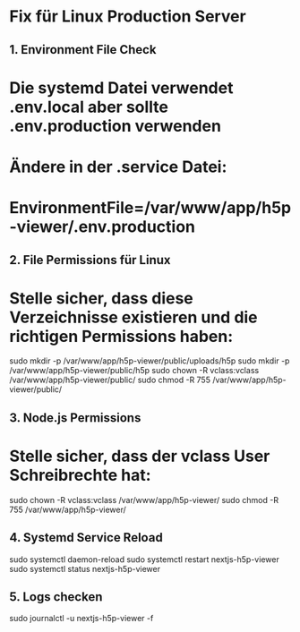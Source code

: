# Fix für Linux Production Server

## 1. Environment File Check
# Die systemd Datei verwendet .env.local aber sollte .env.production verwenden
# Ändere in der .service Datei:
# EnvironmentFile=/var/www/app/h5p-viewer/.env.production

## 2. File Permissions für Linux
# Stelle sicher, dass diese Verzeichnisse existieren und die richtigen Permissions haben:
sudo mkdir -p /var/www/app/h5p-viewer/public/uploads/h5p
sudo mkdir -p /var/www/app/h5p-viewer/public/h5p
sudo chown -R vclass:vclass /var/www/app/h5p-viewer/public/
sudo chmod -R 755 /var/www/app/h5p-viewer/public/

## 3. Node.js Permissions
# Stelle sicher, dass der vclass User Schreibrechte hat:
sudo chown -R vclass:vclass /var/www/app/h5p-viewer/
sudo chmod -R 755 /var/www/app/h5p-viewer/

## 4. Systemd Service Reload
sudo systemctl daemon-reload
sudo systemctl restart nextjs-h5p-viewer
sudo systemctl status nextjs-h5p-viewer

## 5. Logs checken
sudo journalctl -u nextjs-h5p-viewer -f
